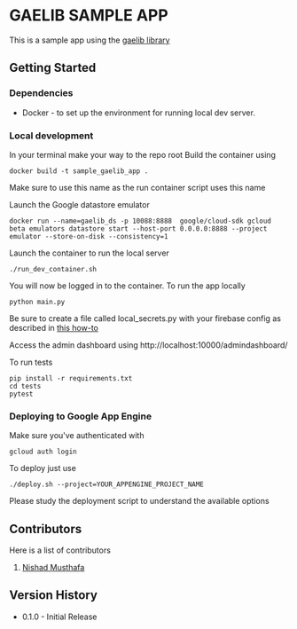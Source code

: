 # GAELIB SAMPLE APP

This is a sample app using the [gaelib library](https://github.com/nishadmusthafa/gaelib)


## Getting Started

### Dependencies

* Docker - to set up the environment for running local dev server.

### Local development

In your terminal make your way to the repo root
Build the container using
```
docker build -t sample_gaelib_app .
```
Make sure to use this name as the run container script uses this name

Launch the Google datastore emulator
```
docker run --name=gaelib_ds -p 10088:8888  google/cloud-sdk gcloud beta emulators datastore start --host-port 0.0.0.0:8888 --project emulator --store-on-disk --consistency=1
```
Launch the container to run the local server
```
./run_dev_container.sh
```
You will now be logged in to the container. To run the app locally
```
python main.py
```
Be sure to create a file called local_secrets.py with your firebase config as described in
[this how-to](https://firebase.google.com/docs/web/learn-more#config-object)

Access the admin dashboard using http://localhost:10000/admindashboard/

To run tests
```
pip install -r requirements.txt
cd tests
pytest
```

### Deploying to Google App Engine
Make sure you've authenticated with
```
gcloud auth login
```
To deploy just use
```
./deploy.sh --project=YOUR_APPENGINE_PROJECT_NAME
```
Please study the deployment script to understand the available options


## Contributors

Here is a list of contributors

1. [Nishad Musthafa](https://github.com/nishadmusthafa)

## Version History

* 0.1.0 - Initial Release

